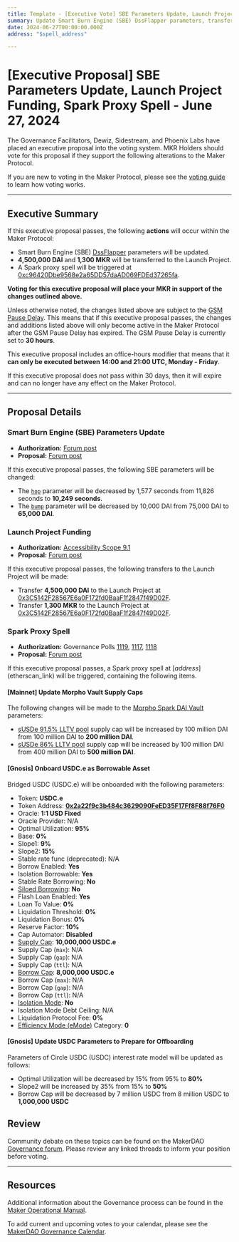 ```yaml
---
title: Template - [Executive Vote] SBE Parameters Update, Launch Project Funding, Spark Proxy Spell - June 27, 2024
summary: Update Smart Burn Engine (SBE) DssFlapper parameters, transfer funding to the Launch Project, and trigger a Spark proxy spell.
date: 2024-06-27T00:00:00.000Z
address: "$spell_address"

---
```

# [Executive Proposal] SBE Parameters Update, Launch Project Funding, Spark Proxy Spell - June 27, 2024

The Governance Facilitators, Dewiz, Sidestream, and Phoenix Labs have placed an executive proposal into the voting system. MKR Holders should vote for this proposal if they support the following alterations to the Maker Protocol.

If you are new to voting in the Maker Protocol, please see the [voting guide](https://manual.makerdao.com/governance/voting-in-makerdao/on-chain-governance) to learn how voting works.

---

## Executive Summary

If this executive proposal passes, the following **actions** will occur within the Maker Protocol:

- Smart Burn Engine (SBE) [DssFlapper](https://mips.makerdao.com/mips/details/MIP104#9-1-3) parameters will be updated.
- **4,500,000 DAI** and **1,300 MKR** will be transferred to the Launch Project.
- A Spark proxy spell will be triggered at [0xc96420Dbe9568e2a65DD57daAD069FDEd37265fa](https://etherscan.io/address/0xc96420Dbe9568e2a65DD57daAD069FDEd37265fa).

**Voting for this executive proposal will place your MKR in support of the changes outlined above.**

Unless otherwise noted, the changes listed above are subject to the [GSM Pause Delay](https://manual.makerdao.com/parameter-index/core/param-gsm-pause-delay). This means that if this executive proposal passes, the changes and additions listed above will only become active in the Maker Protocol after the GSM Pause Delay has expired. The GSM Pause Delay is currently set to **30 hours**.

This executive proposal includes an office-hours modifier that means that it **can only be executed between 14:00 and 21:00 UTC, Monday - Friday**.

If this executive proposal does not pass within 30 days, then it will expire and can no longer have any effect on the Maker Protocol.

---

## Proposal Details

### Smart Burn Engine (SBE) Parameters Update

- **Authorization:** [Forum post](https://forum.makerdao.com/t/smart-burn-engine-transaction-analysis-parameter-reconfiguration-update-8/24531/4)
- **Proposal:** [Forum post](https://forum.makerdao.com/t/smart-burn-engine-transaction-analysis-parameter-reconfiguration-update-8/24531)

If this executive proposal passes, the following SBE parameters will be changed:

- The [`hop`](https://mips.makerdao.com/mips/details/MIP104#9-1-3-1a) parameter will be decreased by 1,577 seconds from 11,826 seconds to **10,249 seconds**.
- The [`bump`](https://mips.makerdao.com/mips/details/MIP104#9-1-3-3a) parameter will be decreased by 10,000 DAI from 75,000 DAI to **65,000 DAI**.

### Launch Project Funding
  
- **Authorization:** [Accessibility Scope 9.1](https://mips.makerdao.com/mips/details/MIP108#9-1-launch-project-budget)
- **Proposal:** [Forum post](https://forum.makerdao.com/t/utilization-of-the-launch-project-under-the-accessibility-scope/21468/18)
  
If this executive proposal passes, the following transfers to the Launch Project will be made:
  
- Transfer **4,500,000 DAI** to the Launch Project at [0x3C5142F28567E6a0F172fd0BaaF1f2847f49D02F](https://etherscan.io/address/0x3C5142F28567E6a0F172fd0BaaF1f2847f49D02F).
- Transfer **1,300 MKR** to the Launch Project at [0x3C5142F28567E6a0F172fd0BaaF1f2847f49D02F](https://etherscan.io/address/0x3C5142F28567E6a0F172fd0BaaF1f2847f49D02F).
  
### Spark Proxy Spell
  
- **Authorization:** Governance Polls [1119](https://vote.makerdao.com/polling/QmQv9zQR), [1117](https://vote.makerdao.com/polling/QmdQYTQe), [1118](https://vote.makerdao.com/polling/QmU6KSGc)
- **Proposal:** [Forum post](https://forum.makerdao.com/t/jun-12-2024-proposed-changes-to-sparklend-for-upcoming-spell/24489)
  
If this executive proposal passes, a Spark proxy spell at [$address]($etherscan_link) will be triggered, containing the following items.
  
#### [Mainnet] Update Morpho Vault Supply Caps
  
The following changes will be made to the [Morpho Spark DAI Vault](https://morpho.blockanalitica.com/ethereum/metamorpho/vaults/0x73e65dbd630f90604062f6e02fab9138e713edd9) parameters:
  
- [sUSDe 91.5% LLTV pool](https://morpho.blockanalitica.com/ethereum/markets/1247f1c237eceae0602eab1470a5061a6dd8f734ba88c7cdc5d6109fb0026b28) supply cap will be increased by 100 million DAI from 100 million DAI to **200 million DAI**.
- [sUSDe 86% LLTV pool](https://morpho.blockanalitica.com/ethereum/markets/39d11026eae1c6ec02aa4c0910778664089cdd97c3fd23f68f7cd05e2e95af48) supply cap will be increased by 100 million DAI from 400 million DAI to **500 million DAI**.

#### [Gnosis] Onboard USDC.e as Borrowable Asset

Bridged USDC (USDC.e) will be onboarded with the following parameters:

- Token: **USDC.e**
- Token Address: **[0x2a22f9c3b484c3629090FeED35F17Ff8F88f76F0](https://gnosisscan.io/token/0x2a22f9c3b484c3629090feed35f17ff8f88f76f0)**
- Oracle: **1:1 USD Fixed**
- Oracle Provider: N/A
- Optimal Utilization: **95%**
- Base: **0%**
- Slope1: **9%**
- Slope2: **15%**
- Stable rate func (deprecated): N/A
- Borrow Enabled: **Yes**
- Isolation Borrowable: **Yes**
- Stable Rate Borrowing: **No**
- [Siloed Borrowing](https://docs.spark.fi/defi-infrastructure/sparklend#siloed-borrowing): **No**
- Flash Loan Enabled: **Yes**
- Loan To Value: **0%**
- Liquidation Threshold: **0%**
- Liquidation Bonus: **0%**
- Reserve Factor: **10%**
- Cap Automator: **Disabled**
- [Supply Cap](https://docs.spark.fi/defi-infrastructure/sparklend#supply-and-borrow-caps): **10,000,000 USDC.e**
- Supply Cap (`max`): N/A
- Supply Cap (`gap`): N/A
- Supply Cap (`ttl`): N/A
- [Borrow Cap](https://docs.spark.fi/defi-infrastructure/sparklend#supply-and-borrow-caps): **8,000,000 USDC.e**
- Borrow Cap (`max`): N/A
- Borrow Cap (`gap`): N/A
- Borrow Cap (`ttl`): N/A
- [Isolation Mode](https://devs.spark.fi/sparklend/features/isolation-mode): **No**
- Isolation Mode Debt Ceiling: N/A
- Liquidation Protocol Fee: **0%**
- [Efficiency Mode (eMode)](https://docs.spark.fi/defi-infrastructure/sparklend#efficiency-mode-emode) Category: **0**

#### [Gnosis] Update USDC Parameters to Prepare for Offboarding

Parameters of Circle USDC (USDC) interest rate model will be updated as follows:

- Optimal Utilization will be decreased by 15% from 95% to **80%**
- Slope2 will be increased by 35% from 15% to **50%**
- Borrow Cap will be decreased by 7 million USDC from 8 million USDC to **1,000,000 USDC**

## Review

Community debate on these topics can be found on the MakerDAO [Governance forum](https://forum.makerdao.com/). Please review any linked threads to inform your position before voting.

---

## Resources

Additional information about the Governance process can be found in the [Maker Operational Manual](https://manual.makerdao.com).

To add current and upcoming votes to your calendar, please see the [MakerDAO Governance Calendar](https://manual.makerdao.com/makerdao/calendars/governance-calendar).
